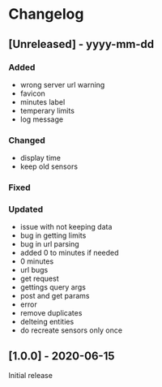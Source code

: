 # Changelog

## [Unreleased] - yyyy-mm-dd

### Added
- wrong server url warning
- favicon
- minutes label
- temperary limits
- log message

### Changed
- display time
- keep old sensors

### Fixed

### Updated
- issue with not keeping data
- bug in getting limits
- bug in url parsing
- added 0 to minutes if needed
- 0 minutes
- url bugs
- get request
- gettings query args
- post and get params
- error
- remove duplicates
- delteing entities
- do  recreate sensors only once

## [1.0.0] - 2020-06-15

Initial release
